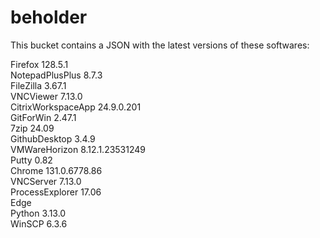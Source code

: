 # beholder
This bucket contains a JSON with the latest versions of these softwares:

Firefox            128.5.1          
NotepadPlusPlus    8.7.3            
FileZilla          3.67.1           
VNCViewer          7.13.0           
CitrixWorkspaceApp 24.9.0.201       
GitForWin          2.47.1           
7zip               24.09            
GithubDesktop      3.4.9            
VMWareHorizon      8.12.1.23531249  
Putty              0.82             
Chrome             131.0.6778.86    
VNCServer          7.13.0           
ProcessExplorer    17.06            
Edge                              
Python             3.13.0           
WinSCP             6.3.6            



